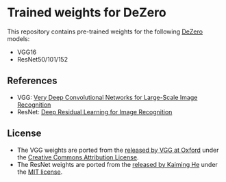 # Trained weights for DeZero

This repository contains pre-trained weights for the following [DeZero](https://github.com/oreilly-japan/deep-learning-from-scratch-3) models:

- VGG16
- ResNet50/101/152

## References

- VGG: [Very Deep Convolutional Networks for Large-Scale Image Recognition](https://arxiv.org/abs/1409.1556)
- ResNet: [Deep Residual Learning for Image Recognition](https://arxiv.org/abs/1512.03385)


## License

- The VGG weights are ported from the [released by VGG at Oxford](http://www.robots.ox.ac.uk/~vgg/research/very_deep/) under the [Creative Commons Attribution License](https://creativecommons.org/licenses/by/4.0/).
- The ResNet weights are ported from the [released by Kaiming He](https://github.com/KaimingHe/deep-residual-networks) under the [MIT license](https://github.com/KaimingHe/deep-residual-networks/blob/master/LICENSE).
